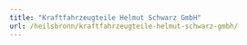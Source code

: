 ```yaml
---
title: "Kraftfahrzeugteile Helmut Schwarz GmbH"
url: /heilsbronn/kraftfahrzeugteile-helmut-schwarz-gmbh/
---
```

